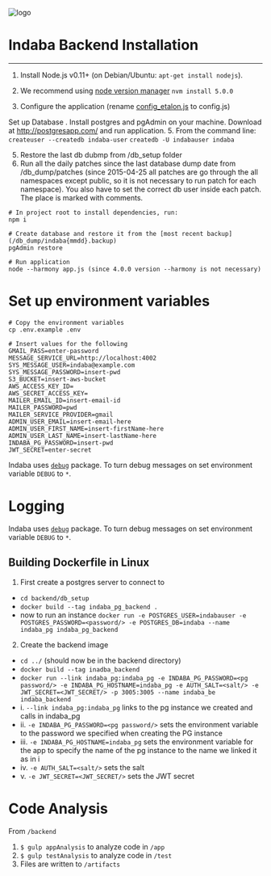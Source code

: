 ![logo](../images/Indaba_logo.png)

# Indaba Backend Installation
------------
1. Install Node.js v0.11+ (on Debian/Ubuntu: ```apt-get install nodejs```).
2. We recommend using [node version manager](https://github.com/creationix/nvm) ```nvm install 5.0.0```

4. Configure the application (rename [config_etalon.js](config_etalon.js) to config.js)

Set up Database
. Install postgres and pgAdmin on your machine.  Download at http://postgresapp.com/ and run application.
5. From the command line:
```createuser --createdb indaba-user```
```createdb -U indabauser indaba```

5. Restore the last db dubmp from /db_setup folder
6. Run all the daily patches since the last database dump date from /db_dump/patches (since 2015-04-25 all patches are go through the all namespaces except public, so it is not necessary to run patch for each namespace). You also have to set the correct db user inside each patch. The place is marked with comments.

```
# In project root to install dependencies, run:
npm i

# Create database and restore it from the [most recent backup](/db_dump/indaba{mmdd}.backup)
pgAdmin restore

# Run application
node --harmony app.js (since 4.0.0 version --harmony is not necessary)
```


# Set up environment variables
```
# Copy the environment variables
cp .env.example .env

# Insert values for the following
GMAIL_PASS=enter-password
MESSAGE_SERVICE_URL=http://localhost:4002
SYS_MESSAGE_USER=indaba@example.com
SYS_MESSAGE_PASSWORD=insert-pwd
S3_BUCKET=insert-aws-bucket
AWS_ACCESS_KEY_ID=
AWS_SECRET_ACCESS_KEY=
MAILER_EMAIL_ID=insert-email-id
MAILER_PASSWORD=pwd
MAILER_SERVICE_PROVIDER=gmail
ADMIN_USER_EMAIL=insert-email-here
ADMIN_USER_FIRST_NAME=insert-firstName-here
ADMIN_USER_LAST_NAME=insert-lastName-here
INDABA_PG_PASSWORD=insert-pwd
JWT_SECRET=enter-secret
```


Indaba uses [`debug`](https://github.com/visionmedia/debug) package. To turn debug messages on set environment variable `DEBUG` to `*`.


# Logging

Indaba uses [`debug`](https://github.com/visionmedia/debug) package. To turn debug messages on set environment variable `DEBUG` to `*`.

## Building Dockerfile in Linux
1. First create a postgres server to connect to
- `cd backend/db_setup`
- `docker build --tag indaba_pg_backend .`
-  now to run an instance `docker run -e POSTGRES_USER=indabauser -e POSTGRES_PASSWORD=<password/> -e POSTGRES_DB=indaba --name indaba_pg indaba_pg_backend`
2. Create the backend image
- `cd ../` (should now be in the backend directory)
- `docker build --tag inadba_backend`
- `docker run --link indaba_pg:indaba_pg -e INDABA_PG_PASSWORD=<pg password/> -e INDABA_PG_HOSTNAME=indaba_pg -e AUTH_SALT=<salt/> -e JWT_SECRET=<JWT_SECRET/> -p 3005:3005 --name indaba_be indaba_backend`
- i. `--link indaba_pg:indaba_pg` links to the pg instance we created and calls in indaba_pg
- ii. `-e INDABA_PG_PASSWORD=<pg password/>` sets the environment variable to the password we specified when creating the PG instance
- iii. `-e INDABA_PG_HOSTNAME=indaba_pg` sets the environment variable for the app to specify the name of the pg instance to the name we linked it as in i
- iv. `-e AUTH_SALT=<salt/>` sets the salt
- v. `-e JWT_SECRET=<JWT_SECRET/>` sets the JWT secret

# Code Analysis
From `/backend`
1. `$ gulp appAnalysis` to analyze code in `/app`
2. `$ gulp testAnalysis` to analyze code in `/test`
3. Files are written to `/artifacts`
